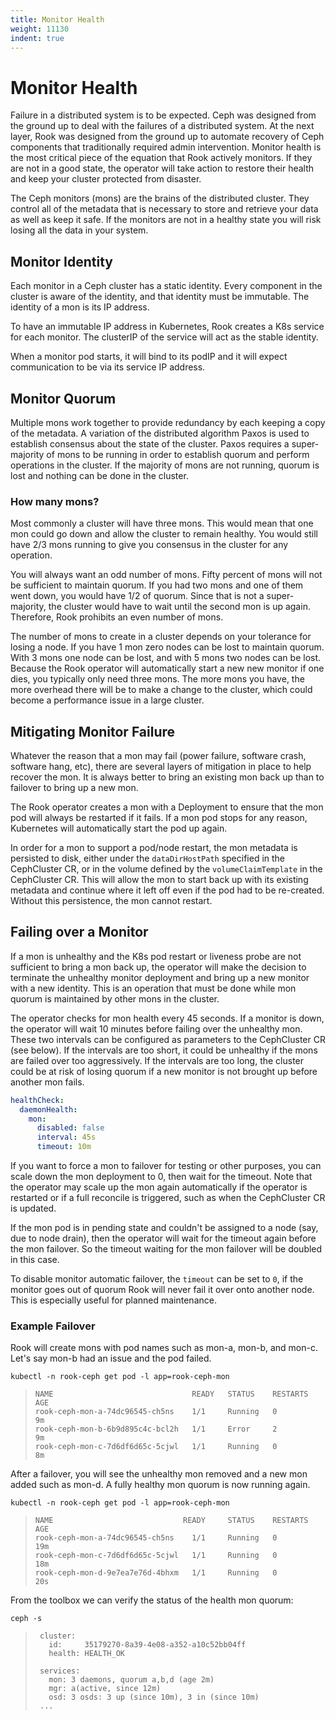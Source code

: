 ```yaml
---
title: Monitor Health
weight: 11130
indent: true
---
```


# Monitor Health

Failure in a distributed system is to be expected. Ceph was designed from the ground up to deal with the failures of a distributed system.
At the next layer, Rook was designed from the ground up to automate recovery of Ceph components that traditionally required admin intervention.
Monitor health is the most critical piece of the equation that Rook actively monitors. If they are not in a good state,
the operator will take action to restore their health and keep your cluster protected from disaster.

The Ceph monitors (mons) are the brains of the distributed cluster. They control all of the metadata that is necessary
to store and retrieve your data as well as keep it safe. If the monitors are not in a healthy state you will risk losing all the data in your system.

## Monitor Identity

Each monitor in a Ceph cluster has a static identity. Every component in the cluster is aware of the identity, and that identity
must be immutable. The identity of a mon is its IP address.

To have an immutable IP address in Kubernetes, Rook creates a K8s service for each monitor. The clusterIP of the service will act as the stable identity.

When a monitor pod starts, it will bind to its podIP and it will expect communication to be via its service IP address.

## Monitor Quorum

Multiple mons work together to provide redundancy by each keeping a copy of the metadata. A variation of the distributed algorithm Paxos
is used to establish consensus about the state of the cluster. Paxos requires a super-majority of mons to be running in order to establish
quorum and perform operations in the cluster. If the majority of mons are not running, quorum is lost and nothing can be done in the cluster.

### How many mons?

Most commonly a cluster will have three mons. This would mean that one mon could go down and allow the cluster to remain healthy.
You would still have 2/3 mons running to give you consensus in the cluster for any operation.

You will always want an odd number of mons. Fifty percent of mons will not be sufficient to maintain quorum. If you had two mons and one
of them went down, you would have 1/2 of quorum. Since that is not a super-majority, the cluster would have to wait until the second mon is up again.
Therefore, Rook prohibits an even number of mons.

The number of mons to create in a cluster depends on your tolerance for losing a node. If you have 1 mon zero nodes can be lost
to maintain quorum. With 3 mons one node can be lost, and with 5 mons two nodes can be lost. Because the Rook operator will automatically
start a new new monitor if one dies, you typically only need three mons. The more mons you have, the more overhead there will be to make
a change to the cluster, which could become a performance issue in a large cluster.

## Mitigating Monitor Failure

Whatever the reason that a mon may fail (power failure, software crash, software hang, etc), there are several layers of mitigation in place
to help recover the mon. It is always better to bring an existing mon back up than to failover to bring up a new mon.

The Rook operator creates a mon with a Deployment to ensure that the mon pod will always be restarted if it fails. If a mon pod stops
for any reason, Kubernetes will automatically start the pod up again.

In order for a mon to support a pod/node restart, the mon metadata is persisted to disk, either under the `dataDirHostPath` specified
in the CephCluster CR, or in the volume defined by the `volumeClaimTemplate` in the CephCluster CR.
This will allow the mon to start back up with its existing metadata and continue where it left off even if the pod had
to be re-created. Without this persistence, the mon cannot restart.

## Failing over a Monitor

If a mon is unhealthy and the K8s pod restart or liveness probe are not sufficient to bring a mon back up, the operator will make the decision
to terminate the unhealthy monitor deployment and bring up a new monitor with a new identity.
This is an operation that must be done while mon quorum is maintained by other mons in the cluster.

The operator checks for mon health every 45 seconds. If a monitor is down, the operator will wait 10 minutes before failing over the unhealthy mon.
These two intervals can be configured as parameters to the CephCluster CR (see below). If the intervals are too short, it could be unhealthy if the mons are failed over too aggressively. If the intervals are too long, the cluster could be at risk of losing quorum if a new monitor is not brought up before another mon fails.

```yaml
healthCheck:
  daemonHealth:
    mon:
      disabled: false
      interval: 45s
      timeout: 10m
```

If you want to force a mon to failover for testing or other purposes, you can scale down the mon deployment to 0, then wait
for the timeout. Note that the operator may scale up the mon again automatically if the operator is restarted or if a full
reconcile is triggered, such as when the CephCluster CR is updated.

If the mon pod is in pending state and couldn't be assigned to a node (say, due to node drain), then the operator will wait for the timeout again before the mon failover. So the timeout waiting for the mon failover will be doubled in this case.

To disable monitor automatic failover, the `timeout` can be set to `0`, if the monitor goes out of quorum Rook will never fail it over onto another node.
This is especially useful for planned maintenance.

### Example Failover

Rook will create mons with pod names such as mon-a, mon-b, and mon-c. Let's say mon-b had an issue and the pod failed.
```console
kubectl -n rook-ceph get pod -l app=rook-ceph-mon
```

>```
>NAME                               READY   STATUS    RESTARTS   AGE
>rook-ceph-mon-a-74dc96545-ch5ns    1/1     Running   0          9m
>rook-ceph-mon-b-6b9d895c4c-bcl2h   1/1     Error     2          9m
>rook-ceph-mon-c-7d6df6d65c-5cjwl   1/1     Running   0          8m
>```

After a failover, you will see the unhealthy mon removed and a new mon added such as mon-d. A fully healthy mon quorum is now running again.
```console
kubectl -n rook-ceph get pod -l app=rook-ceph-mon
```
>```
>NAME                             READY     STATUS    RESTARTS   AGE
>rook-ceph-mon-a-74dc96545-ch5ns    1/1     Running   0          19m
>rook-ceph-mon-c-7d6df6d65c-5cjwl   1/1     Running   0          18m
>rook-ceph-mon-d-9e7ea7e76d-4bhxm   1/1     Running   0          20s
>```

From the toolbox we can verify the status of the health mon quorum:
```console
ceph -s
```

>```
>  cluster:
>    id:     35179270-8a39-4e08-a352-a10c52bb04ff
>    health: HEALTH_OK
>
>  services:
>    mon: 3 daemons, quorum a,b,d (age 2m)
>    mgr: a(active, since 12m)
>    osd: 3 osds: 3 up (since 10m), 3 in (since 10m)
>  ...
>```
